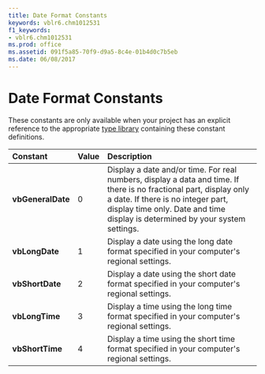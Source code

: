 ```yaml
---
title: Date Format Constants
keywords: vblr6.chm1012531
f1_keywords:
- vblr6.chm1012531
ms.prod: office
ms.assetid: 091f5a85-70f9-d9a5-8c4e-01b4d0c7b5eb
ms.date: 06/08/2017
---
```



# Date Format Constants

These constants are only available when your project has an explicit reference to the appropriate [type library](../../Glossary/vbe-glossary.md#type-library) containing these constant definitions.



|**Constant**|**Value**|**Description**|
|:-----|:-----|:-----|
|**vbGeneralDate**|0|Display a date and/or time. For real numbers, display a data and time. If there is no fractional part, display only a date. If there is no integer part, display time only. Date and time display is determined by your system settings.|
|**vbLongDate**|1|Display a date using the long date format specified in your computer's regional settings.|
|**vbShortDate**|2|Display a date using the short date format specified in your computer's regional settings.|
|**vbLongTime**|3|Display a time using the long time format specified in your computer's regional settings.|
|**vbShortTime**|4|Display a time using the short time format specified in your computer's regional settings.|

